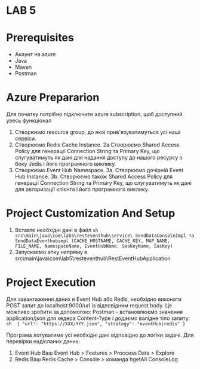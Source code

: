# LAB 5

# Prerequisites
- Акаунт на azure
- Java
- Maven
- Postman

# Azure Prepararion
 Для початку потрібно підключити azure subscription, щоб доступний увесь функціонал
 1. Створюємо resource group, до якої прив'язуватимуться усі наші сервіси.
 2. Створюємо Redis Cache Instance.
  2a.Створюємо Shared Access Policy для генерації Connection String та Primary Key, що слугуватимуть як дані для надання доступу до нашого ресурсу з боку Jedis і його програмного виклику.
 3. Створюємо Event Hub Namespace.
   3a. Створюємо дочірній Event Hub Instance.
   3b. Створюємо також Shared Access Policy для генерації Connection String та Primary Key, що слугуватимуть як дані для авторизації клієнта і його програмного виклику.

# Project Customization And Setup
 1. Вставте необхідні дані в файл ``` sh src\main\java\com\lab5\resteventhub\service\ SendDataConsoleImpl та SendDataEventhubimpl (CACHE_HOSTNAME, CACHE_KEY, MAP_NAME, FILE_NAME, NamespaceName, EventHubName, SasKeyName, SasKey) ```
 2. Запускаємо апку напряму в src\main\java\com\lab5\resteventhub\RestEventHubApplication

# Project Execution
 Для завантаження даних в Event Hub або Redis, необхідно виконати POST запит до localhost:9000/url із відповідним request body. Це можливо зробити за допомогою:
  Postman - встановлюємо значення application/json для хедера Content-Type і додаємо валідне тіло запиту:
     ``` sh  {
        "url": "https://XXX/YYY.json",
        "strategy": "eventHub|redis"
       } ```
 
 Програма логуватиме усі необхідні дані відповідно до логіки задачі. Для перевірки надісланих даних:
  1. Event Hub Ваш Event Hub > Features > Proccess Data > Explore
  2. Redis Ваш Redis Cache > Console > команда hgetAll ConsoleLog

